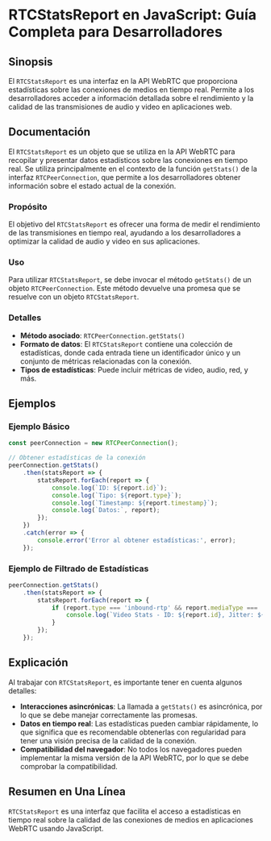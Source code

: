 <!--
Meta Description: # RTCStatsReport en JavaScript: Guía Completa para Desarrolladores ## Sinopsis El `RTCStatsReport` es una interfaz en la API WebRTC que proporciona es...
Meta Keywords: report, rtcstatsreport, que, estadísticas, una
-->

# RTCStatsReport en JavaScript: Guía Completa para Desarrolladores

## Sinopsis
El `RTCStatsReport` es una interfaz en la API WebRTC que proporciona estadísticas sobre las conexiones de medios en tiempo real. Permite a los desarrolladores acceder a información detallada sobre el rendimiento y la calidad de las transmisiones de audio y video en aplicaciones web.

## Documentación
El `RTCStatsReport` es un objeto que se utiliza en la API WebRTC para recopilar y presentar datos estadísticos sobre las conexiones en tiempo real. Se utiliza principalmente en el contexto de la función `getStats()` de la interfaz `RTCPeerConnection`, que permite a los desarrolladores obtener información sobre el estado actual de la conexión.

### Propósito
El objetivo del `RTCStatsReport` es ofrecer una forma de medir el rendimiento de las transmisiones en tiempo real, ayudando a los desarrolladores a optimizar la calidad de audio y video en sus aplicaciones.

### Uso
Para utilizar `RTCStatsReport`, se debe invocar el método `getStats()` de un objeto `RTCPeerConnection`. Este método devuelve una promesa que se resuelve con un objeto `RTCStatsReport`.

### Detalles
- **Método asociado**: `RTCPeerConnection.getStats()`
- **Formato de datos**: El `RTCStatsReport` contiene una colección de estadísticas, donde cada entrada tiene un identificador único y un conjunto de métricas relacionadas con la conexión.
- **Tipos de estadísticas**: Puede incluir métricas de video, audio, red, y más.

## Ejemplos
### Ejemplo Básico
```javascript
const peerConnection = new RTCPeerConnection();

// Obtener estadísticas de la conexión
peerConnection.getStats()
    .then(statsReport => {
        statsReport.forEach(report => {
            console.log(`ID: ${report.id}`);
            console.log(`Tipo: ${report.type}`);
            console.log(`Timestamp: ${report.timestamp}`);
            console.log(`Datos:`, report);
        });
    })
    .catch(error => {
        console.error('Error al obtener estadísticas:', error);
    });
```

### Ejemplo de Filtrado de Estadísticas
```javascript
peerConnection.getStats()
    .then(statsReport => {
        statsReport.forEach(report => {
            if (report.type === 'inbound-rtp' && report.mediaType === 'video') {
                console.log(`Video Stats - ID: ${report.id}, Jitter: ${report.jitter}`);
            }
        });
    });
```

## Explicación
Al trabajar con `RTCStatsReport`, es importante tener en cuenta algunos detalles:

- **Interacciones asincrónicas**: La llamada a `getStats()` es asincrónica, por lo que se debe manejar correctamente las promesas.
- **Datos en tiempo real**: Las estadísticas pueden cambiar rápidamente, lo que significa que es recomendable obtenerlas con regularidad para tener una visión precisa de la calidad de la conexión.
- **Compatibilidad del navegador**: No todos los navegadores pueden implementar la misma versión de la API WebRTC, por lo que se debe comprobar la compatibilidad.

## Resumen en Una Línea
`RTCStatsReport` es una interfaz que facilita el acceso a estadísticas en tiempo real sobre la calidad de las conexiones de medios en aplicaciones WebRTC usando JavaScript.
